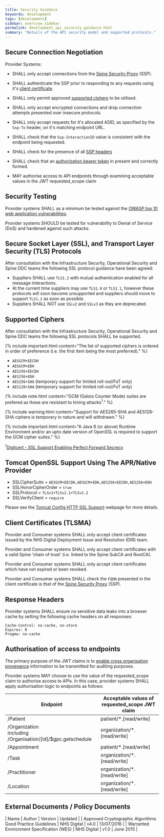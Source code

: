 ```yaml
---
title: Security Guidance
keywords: development
tags: [development]
sidebar: overview_sidebar
permalink: development_api_security_guidance.html
summary: "Details of the API security model and supported protocols."
---
```


## Secure Connection Negotiation ##

Provider Systems:

- SHALL only accept connections from the [Spine Security Proxy](integration_spine_security_proxy_implementation_guide.html) (SSP).

- SHALL authenticate the SSP prior to responding to any requests using it's [client certificate](development_api_security_guidance.html#client-certificates-tlsma).

- SHALL only permit approved [supported ciphers](development_api_security_guidance.html#supported-ciphers) to be utilised.

- SHALL only accept encrypted connections and drop connection attempts presented over insecure protocols.

- SHALL only accept requests for it's allocated ASID, as specified by the `Ssp-To` header,  on it's matching endpoint URL.

- SHALL check that the `Ssp-InteractionID` value is consistent with the endpoint being requested.

- SHALL check for the presence of all [SSP headers](integration_spine_security_proxy_implementation_guide.html#consumer)

- SHALL check that an [authorization bearer token](integration_cross_organisation_audit_and_provenance.html#json-web-tokens-jwt) in present and correctly formed.

- MAY authorise access to API endpoints through examining acceptable values in the JWT requested_scope claim

## Security Testing ##

Provider systems SHALL as a minimum be tested against the [OWASP top 10 web application vulnerabilities](https://www.owasp.org/index.php/Top_10_2013-Top_10).

Provider systems SHOULD be tested for vulnerability to Denial of Service (DoS) and hardened against such attacks.

## Secure Socket Layer (SSL), and Transport Layer Security (TLS) Protocols ##

After consultation with the Infrastructure Security, Operational Security and Spine DDC teams the following SSL protocol guidance have been agreed:

- Suppliers SHALL use `TLS1.2` with mutual authentication enabled for all message interactions.
- At the current time suppliers may use `TLS1.0` or `TLS1.1`, however these protocols will soon become unsupported and suppliers should move to support `TLS1.2` as soon as possible.
- Suppliers SHALL NOT use `SSLv2` and `SSLv3` as they are deprecated.

## Supported Ciphers ##

After consultation with the Infrastructure Security, Operational Security and Spine DDC teams the following SSL protocols SHALL be supported.

{% include important.html content="The list of supported ciphers is ordered in order of preference (i.e. the first item being the most preferred)." %}

- `AESGCM+EECDH`
- `AESGCM+EDH`
- `AES256+EECDH`
- `AES256+EDH`
- `AES256+SHA` (temporary support for limited roll-out/FoT only)
- `AES128+SHA` (temporary support for limited roll-out/FoT only)

{% include note.html content="GCM (Galois Counter Mode) suites are prefered as these are resistant to timing attacks<sup>1</sup>." %}

{% include warning.html content="Support for AES265-SHA and AES128-SHA ciphers is temporary in nature and will withdrawn." %}

{% include important.html content="A Java 8 (or above) Runtime Environment and/or an upto date version of OpenSSL is required to support the GCM cipher suites." %}

<sup>1</sup>[Digitcert - SSL Support Enabling Perfect Forward Secrecy](https://www.digicert.com/ssl-support/ssl-enabling-perfect-forward-secrecy.htm)

## Tomcat OpenSSL Support Using The APR/Native Provider ##

- SSLCipherSuite = `AESGCM+EECDH,AESGCM+EDH,AES256+EECDH,AES256+EDH`
- SSLHonorCipherOrder = `true`
- SSLProtocol = `TLSv1+TLSv1.1+TLSv1.2`
- SSLVerifyClient = `require`

Please see the [Tomcat Config HTTP SSL Support](https://tomcat.apache.org/tomcat-8.0-doc/config/http.html#SSL_Support) webpage for more details.

## Client Certificates (TLSMA) ##

Provider and Consumer systems SHALL only accept client certificates issued by the NHS Digital Deployment Issue and Resolution (DIR) team.

Provider and Consumer systems SHALL only accept client certificates with a valid Spine 'chain of trust' (i.e. linked to the Spine SubCA and RootCA).

Provider and Consumer systems SHALL only accept client certificates which have not expired or been revoked.

Provider and Consumer systems SHALL check the `FQDN` presented in the client certificate is that of the [Spine Security Proxy](integration_spine_security_proxy_implementation_guide.html) (SSP).

## Response Headers ##

Provider systems SHALL ensure no sensitive data leaks into a browser cache by setting the following cache headers on all responses:

```http
Cache-Control: no-cache, no-store
Expires: 0
Pragma: no-cache
```


## Authorisation of access to endpoints ##

The primary purpose of the JWT claims is to [enable cross organisation provenance](integration_cross_organisation_audit_and_provenance.html#cross-organisation-audit--provenance-transport) information to be transmitted for auditing purposes.

Provider systems MAY choose to use the value of the requested_scope claim to authorise access to APIs. In this case, provider systems SHALL apply authorisation logic to endpoints as follows:

| Endpoint | Acceptable values of requested_scope JWT claim |
|-------- | -----------------------------------|
| /Patient | patient/*.[read/write] |
| /Organization <br/> including /Organisation/[id]/$gpc.getschedule | organization/*.[read/write] |
|/Appointment |patient/*.[read/write] |
| /Task | organization/*.[read/write] |
| /Practitioner | organization/*.[read/write] |
| /Location | organization/*.[read/write] |






## External Documents / Policy Documents ##

| Name | Author | Version | Updated |
| Approved Cryptographic Algorithms Good Practice Guidelines | NHS Digital | v4.0 | 13/07/2016 |
| Warranted Environment Specification (WES) | NHS Digital | v1.0 | June 2015 |
